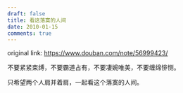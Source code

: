 ```yaml
---
draft: false
title: 看这落寞的人间
date: 2010-01-15
comments: true
---
```


original link: https://www.douban.com/note/56999423/





不要紧紧束缚，不要霸道占有，不要凄婉唯美，不要缠绵悱恻。

只希望两个人肩并着肩，一起看这个落寞的人间。
